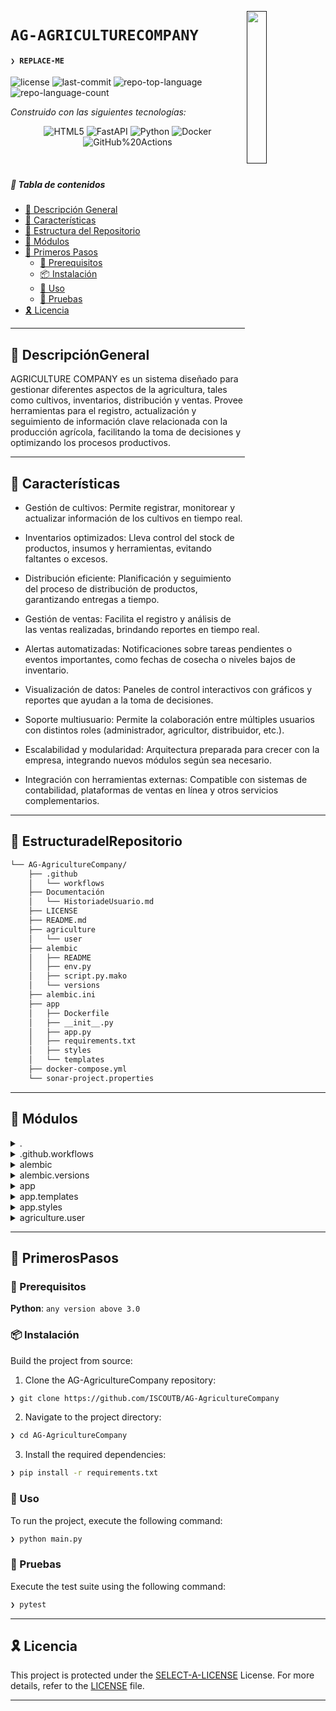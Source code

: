 [<img src="https://img.icons8.com/?size=512&id=55494&format=png" align="right" width="25%" padding-right="350">]()

# `AG-AGRICULTURECOMPANY`

#### <code>❯ REPLACE-ME</code>

<p align="left">
	<img src="https://img.shields.io/github/license/ISCOUTB/AG-AgricultureCompany?style=social&logo=opensourceinitiative&logoColor=white&color=00ff1b" alt="license">
	<img src="https://img.shields.io/github/last-commit/ISCOUTB/AG-AgricultureCompany?style=social&logo=git&logoColor=white&color=00ff1b" alt="last-commit">
	<img src="https://img.shields.io/github/languages/top/ISCOUTB/AG-AgricultureCompany?style=social&color=00ff1b" alt="repo-top-language">
	<img src="https://img.shields.io/github/languages/count/ISCOUTB/AG-AgricultureCompany?style=social&color=00ff1b" alt="repo-language-count">
</p>
<p align="left">
		<em>Construido con las siguientes tecnologías:</em>
</p>
<p align="center">
	<img src="https://img.shields.io/badge/HTML5-E34F26.svg?style=social&logo=HTML5&logoColor=white" alt="HTML5">
	<img src="https://img.shields.io/badge/YAML-CB171E.svg?style=social&logo=YAML&logoColor=white" alt="FastAPI">
	<img src="https://img.shields.io/badge/Python-3776AB.svg?style=social&logo=Python&logoColor=white" alt="Python">
	<img src="https://img.shields.io/badge/Docker-2496ED.svg?style=social&logo=Docker&logoColor=white" alt="Docker">
	<img src="https://img.shields.io/badge/GitHub%20Actions-2088FF.svg?style=social&logo=GitHub-Actions&logoColor=white" alt="GitHub%20Actions">
</p>

<br>

##### 🔗 Tabla de contenidos

- [📍 Descripción General](#-DescripciónGeneral)
- [👾 Características](#-Características)
- [📂 Estructura del Repositorio](#-EstructuradelRepositorio)
- [🧩 Módulos](#-Módulos)
- [🚀 Primeros Pasos](#-PrimerosPasos)
    - [🔖 Prerequisitos](#-Prerequisitos)
    - [📦 Instalación](#-Instalación)
    - [🤖 Uso](#-Uso)
    - [🧪 Pruebas](#-Pruebas)
- [🎗 Licencia](#-Licencia)

---

## 📍 DescripciónGeneral

AGRICULTURE COMPANY es un sistema diseñado para gestionar diferentes aspectos de la agricultura, tales como cultivos, inventarios, distribución y ventas. Provee herramientas para el registro, actualización y seguimiento de información clave relacionada con la producción agrícola, facilitando la toma de decisiones y optimizando los procesos productivos.

---

## 👾 Características

- Gestión de cultivos:
Permite registrar, monitorear y actualizar información de los cultivos en tiempo real.

- Inventarios optimizados:
Lleva control del stock de productos, insumos y herramientas, evitando faltantes o excesos.

- Distribución eficiente:
Planificación y seguimiento del proceso de distribución de productos, garantizando entregas a tiempo.

- Gestión de ventas:
Facilita el registro y análisis de las ventas realizadas, brindando reportes en tiempo real.

- Alertas automatizadas:
Notificaciones sobre tareas pendientes o eventos importantes, como fechas de cosecha o niveles bajos de inventario.

- Visualización de datos:
Paneles de control interactivos con gráficos y reportes que ayudan a la toma de decisiones.

- Soporte multiusuario:
Permite la colaboración entre múltiples usuarios con distintos roles (administrador, agricultor, distribuidor, etc.).

- Escalabilidad y modularidad:
Arquitectura preparada para crecer con la empresa, integrando nuevos módulos según sea necesario.

- Integración con herramientas externas:
Compatible con sistemas de contabilidad, plataformas de ventas en línea y otros servicios complementarios.



---

## 📂 EstructuradelRepositorio

```sh
└── AG-AgricultureCompany/
    ├── .github
    │   └── workflows
    ├── Documentación
    │   └── HistoriadeUsuario.md
    ├── LICENSE
    ├── README.md
    ├── agriculture
    │   └── user
    ├── alembic
    │   ├── README
    │   ├── env.py
    │   ├── script.py.mako
    │   └── versions
    ├── alembic.ini
    ├── app
    │   ├── Dockerfile
    │   ├── __init__.py
    │   ├── app.py
    │   ├── requirements.txt
    │   ├── styles
    │   └── templates
    ├── docker-compose.yml
    └── sonar-project.properties
```

---

## 🧩 Módulos

<details closed><summary>.</summary>

| File | Summary |
| --- | --- |
| [docker-compose.yml](https://github.com/ISCOUTB/AG-AgricultureCompany/blob/main/docker-compose.yml) | <code>❯ REPLACE-ME</code> |

</details>

<details closed><summary>.github.workflows</summary>

| File | Summary |
| --- | --- |
| [build.yml](https://github.com/ISCOUTB/AG-AgricultureCompany/blob/main/.github/workflows/build.yml) | <code>❯ REPLACE-ME</code> |

</details>

<details closed><summary>alembic</summary>

| File | Summary |
| --- | --- |
| [script.py.mako](https://github.com/ISCOUTB/AG-AgricultureCompany/blob/main/alembic/script.py.mako) | <code>❯ REPLACE-ME</code> |
| [env.py](https://github.com/ISCOUTB/AG-AgricultureCompany/blob/main/alembic/env.py) | <code>❯ REPLACE-ME</code> |

</details>

<details closed><summary>alembic.versions</summary>

| File | Summary |
| --- | --- |
| [7a497025eebc_.py](https://github.com/ISCOUTB/AG-AgricultureCompany/blob/main/alembic/versions/7a497025eebc_.py) | <code>❯ REPLACE-ME</code> |

</details>

<details closed><summary>app</summary>

| File | Summary |
| --- | --- |
| [app.py](https://github.com/ISCOUTB/AG-AgricultureCompany/blob/main/app/app.py) | <code>❯ REPLACE-ME</code> |
| [requirements.txt](https://github.com/ISCOUTB/AG-AgricultureCompany/blob/main/app/requirements.txt) | <code>❯ REPLACE-ME</code> |
| [Dockerfile](https://github.com/ISCOUTB/AG-AgricultureCompany/blob/main/app/Dockerfile) | <code>❯ REPLACE-ME</code> |

</details>

<details closed><summary>app.templates</summary>

| File | Summary |
| --- | --- |
| [about_us.html](https://github.com/ISCOUTB/AG-AgricultureCompany/blob/main/app/templates/about_us.html) | <code>❯ REPLACE-ME</code> |
| [contact_us.html](https://github.com/ISCOUTB/AG-AgricultureCompany/blob/main/app/templates/contact_us.html) | <code>❯ REPLACE-ME</code> |
| [login.html](https://github.com/ISCOUTB/AG-AgricultureCompany/blob/main/app/templates/login.html) | <code>❯ REPLACE-ME</code> |
| [index.html](https://github.com/ISCOUTB/AG-AgricultureCompany/blob/main/app/templates/index.html) | <code>❯ REPLACE-ME</code> |
| [base.html](https://github.com/ISCOUTB/AG-AgricultureCompany/blob/main/app/templates/base.html) | <code>❯ REPLACE-ME</code> |

</details>

<details closed><summary>app.styles</summary>

| File | Summary |
| --- | --- |
| [login.css](https://github.com/ISCOUTB/AG-AgricultureCompany/blob/main/app/styles/login.css) | <code>❯ REPLACE-ME</code> |

</details>

<details closed><summary>agriculture.user</summary>

| File | Summary |
| --- | --- |
| [database.py](https://github.com/ISCOUTB/AG-AgricultureCompany/blob/main/agriculture/user/database.py) | <code>❯ REPLACE-ME</code> |
| [config.py](https://github.com/ISCOUTB/AG-AgricultureCompany/blob/main/agriculture/user/config.py) | <code>❯ REPLACE-ME</code> |
| [models.py](https://github.com/ISCOUTB/AG-AgricultureCompany/blob/main/agriculture/user/models.py) | <code>❯ REPLACE-ME</code> |

</details>

---

## 🚀 PrimerosPasos

### 🔖 Prerequisitos

**Python**: `any version above 3.0`

### 📦 Instalación

Build the project from source:

1. Clone the AG-AgricultureCompany repository:
```sh
❯ git clone https://github.com/ISCOUTB/AG-AgricultureCompany
```

2. Navigate to the project directory:
```sh
❯ cd AG-AgricultureCompany
```

3. Install the required dependencies:
```sh
❯ pip install -r requirements.txt
```

### 🤖 Uso

To run the project, execute the following command:

```sh
❯ python main.py
```

### 🧪 Pruebas

Execute the test suite using the following command:

```sh
❯ pytest
```

---


## 🎗 Licencia

This project is protected under the [SELECT-A-LICENSE](https://choosealicense.com/licenses) License. For more details, refer to the [LICENSE](https://choosealicense.com/licenses/) file.

---


